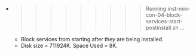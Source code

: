 * >>>>>>>>> Running inst-min-con-04-block-services-start-postinstall.sh ...
  * Block services from starting after they are being installed.
  * Disk size = 711924K. Space Used = 8K.
